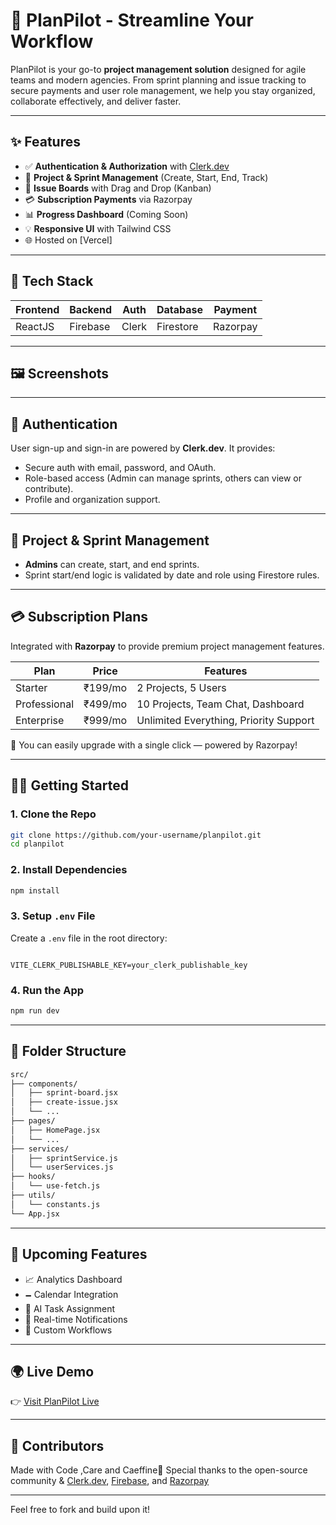 # 🚀 PlanPilot - Streamline Your Workflow



PlanPilot is your go-to **project management solution** designed for agile teams and modern agencies. From sprint planning and issue tracking to secure payments and user role management, we help you stay organized, collaborate effectively, and deliver faster.

---

## ✨ Features

* ✅ **Authentication & Authorization** with [Clerk.dev](https://clerk.dev)
* 👋 **Project & Sprint Management** (Create, Start, End, Track)
* 💬 **Issue Boards** with Drag and Drop (Kanban)
* 💳 **Subscription Payments** via Razorpay
* 📊 **Progress Dashboard** (Coming Soon)
* 💡 **Responsive UI** with Tailwind CSS
* 🌐 Hosted on [Vercel]

---

## 🧱 Tech Stack

| Frontend | Backend  | Auth  | Database  | Payment  |
| -------- | -------- | ----- | --------- | -------- |
| ReactJS  | Firebase | Clerk | Firestore | Razorpay |

---

## 🖼️ Screenshots



---

## 🔐 Authentication

User sign-up and sign-in are powered by **Clerk.dev**. It provides:

* Secure auth with email, password, and OAuth.
* Role-based access (Admin can manage sprints, others can view or contribute).
* Profile and organization support.

---

## 💼 Project & Sprint Management

* **Admins** can create, start, and end sprints.
* Sprint start/end logic is validated by date and role using Firestore rules.

---

## 💳 Subscription Plans

Integrated with **Razorpay** to provide premium project management features.

| Plan         | Price   | Features                               |
| ------------ | ------- | -------------------------------------- |
| Starter      | ₹199/mo | 2 Projects, 5 Users                    |
| Professional | ₹499/mo | 10 Projects, Team Chat, Dashboard      |
| Enterprise   | ₹999/mo | Unlimited Everything, Priority Support |

🔘 You can easily upgrade with a single click — powered by Razorpay!

---

## 🧑‍💻 Getting Started

### 1. Clone the Repo

```bash
git clone https://github.com/your-username/planpilot.git
cd planpilot
```

### 2. Install Dependencies

```bash
npm install
```

### 3. Setup `.env` File

Create a `.env` file in the root directory:

```env

VITE_CLERK_PUBLISHABLE_KEY=your_clerk_publishable_key

```

### 4. Run the App

```bash
npm run dev
```

---

## 📌 Folder Structure

```bash
src/
├── components/
│   ├── sprint-board.jsx
│   ├── create-issue.jsx
│   └── ...
├── pages/
│   ├── HomePage.jsx
│   └── ...
├── services/
│   ├── sprintService.js
│   └── userServices.js
├── hooks/
│   └── use-fetch.js
├── utils/
│   └── constants.js
└── App.jsx
```

---

## 📌 Upcoming Features

* 📈 Analytics Dashboard
* 🗕️ Calendar Integration
* 🧠 AI Task Assignment
* 🔔 Real-time Notifications
* 🦴 Custom Workflows

---

## 🌍 Live Demo

👉 [Visit PlanPilot Live](https://planpilot.vercel.app)

---

## 🤝 Contributors
Made with Code ,Care and Caeffine🍵
Special thanks to the open-source community & [Clerk.dev](https://clerk.dev), [Firebase](https://firebase.google.com), and [Razorpay](https://razorpay.com)

---

Feel free to fork and build upon it!

